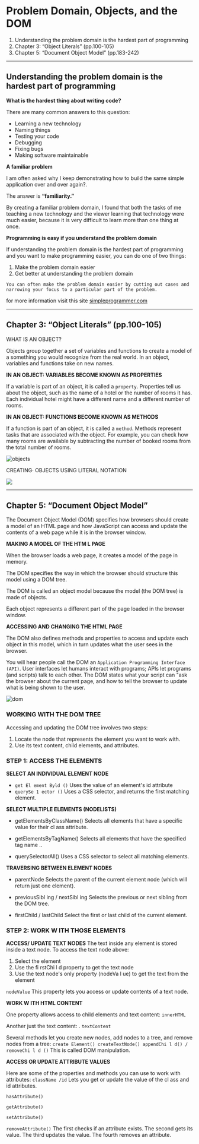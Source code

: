 # Problem Domain, Objects, and the DOM

1. Understanding the problem domain is the hardest part of programming
2. Chapter 3: “Object Literals” (pp.100-105)
3. Chapter 5: “Document Object Model” (pp.183-242)

--------------------------------------------------

## Understanding the problem domain is the hardest part of programming

**What is the hardest thing about writing code?**

There are many common answers to this question:

* Learning a new technology
* Naming things
* Testing your code
* Debugging
* Fixing bugs
* Making software maintainable

**A familiar problem**

I am often asked why I keep demonstrating how to build the same simple application over and over again?.

The answer is **“familiarity.”**

By creating a familiar problem domain, I found that both the tasks of me teaching a new technology and the viewer learning that technology were much easier, because it is very difficult to learn more than one thing at once.

**Programming is easy if you understand the problem domain**

If understanding the problem domain is the hardest part of programming and you want to make programming easier, you can do one of two things:

1. Make the problem domain easier
2. Get better at understanding the problem domain

`You can often make the problem domain easier by cutting out cases and narrowing your focus to a particular part of the problem.`

for more information visit this site [simpleprogrammer.com](https://simpleprogrammer.com/understanding-the-problem-domain-is-the-hardest-part-of-programming)


--------------------------------------------------

## Chapter 3: “Object Literals” (pp.100-105)

WHAT IS AN OBJECT? 

Objects group together a set of variables and functions to create a model 
of a something you would recognize from the real world. In an object, 
variables and functions take on new names.

**IN AN OBJECT: VARIABLES BECOME KNOWN AS PROPERTIES**

If a variable is part of an object, it is called a 
`property`. Properties tell us about the object, such as 
the name of a hotel or the number of rooms it has. 
Each individual hotel might have a different name 
and a different number of rooms.

**IN AN OBJECT: FUNCTIONS BECOME KNOWN AS METHODS**

If a function is part of an object, it is called a `method`. 
Methods represent tasks that are associated with 
the object. For example, you can check how many 
rooms are available by subtracting the number of 
booked rooms from the total number of rooms. 

![objects](https://appdividend.com/wp-content/uploads/2019/03/Javascript-Objects-Tutorial-Example-Working-With-Objects-in-JS.png)

CREATING· OBJECTS USING  LITERAL NOTATION 

![](https://miro.medium.com/max/4096/1*GA7toY-Y3a3l0nlewOxIAw.png)


--------------------------------------------------


## Chapter 5: “Document Object Model”

The Document Object Model (DOM) specifies 
how browsers should create a model of an HTML 
page and how JavaScript can access and update the 
contents of a web page while it is in the browser window. 

**MAKING A MODEL OF THE HTM L PAGE**

When the browser loads a web page, it 
creates a model of the page in memory. 

The DOM specifies the way in which the 
browser should structure this model using 
a DOM tree. 

The DOM is called an object model 
because the model (the DOM tree) is 
made of objects. 

Each object represents a different part of 
the page loaded in the browser window. 

**ACCESSING AND CHANGING THE HTML PAGE**

The DOM also defines methods and 
properties to access and update each 
object in this model, which in turn updates 
what the user sees in the browser. 

You will hear people call the DOM an 
`Application Programming Interface (API)`. 
User interfaces let humans interact with 
programs; APls let programs (and scripts) 
talk to each other. The DOM states what 
your script can "ask the browser about the 
current page, and how to tell the browser 
to update what is being shown to the user.

![dom](https://simplesnippets.tech/wp-content/uploads/2018/10/what-is-document-object-model-in-JS-featured-image.jpg)


### WORKING WITH THE DOM TREE

Accessing and updating the DOM tree involves two steps:

1. Locate the node that represents the element you want to work with. 
2. Use its text content, child elements, and attributes.

### **STEP 1: ACCESS THE ELEMENTS**

**SELECT AN INDIVIDUAL ELEMENT NODE**

* `get El ement Byld ()` Uses the value of an element's id attribute
* `querySe 1 ector ()` Uses a CSS selector, and returns the first matching element.  

**SELECT MULTIPLE ELEMENTS (NODELISTS)**

* getElementsByClassName() Selects all elements that have a specific value for their cl ass 
attribute.

* getElementsByTagName() Selects all elements that have the specified tag name ..

* querySelectorAll() Uses a CSS selector to select all matching elements.

**TRAVERSING BETWEEN ELEMENT NODES**

* parentNode Selects the parent of the current 
element node (which will return just one element).

* previousSibl ing / nextSibl ing Selects the previous or next sibling from the DOM tree.

* firstChild / lastChild Select the first or last child of the current element. 

### **STEP 2: WORK W ITH THOSE ELEMENTS**

**ACCESS/ UPDATE TEXT NODES**
The text inside any element is 
stored inside a text node. To 
access the text node above:
1. Select the <l i >element 
2. Use the fi rstChi l d property 
to get the text node 
3. Use the text node's only 
property (nodeVa l ue) to get 
the text from the element  

`nodeValue` This property lets you access or 
update contents of a text node.

**WORK W ITH HTML CONTENT**

One property allows access to 
child elements and text content: `innerHTML`

Another just the text content: . `textContent`

Several methods let you create 
new nodes, add nodes to a tree, 
and remove nodes from a tree: 
`create Element() createTextNode() appendChi l d() / removeChi l d ()` 
This is called DOM manipulation. 

**ACCESS OR UPDATE ATTRIBUTE VALUES**

Here are some of the properties 
and methods you can use to work with attributes: `className /id` Lets you get or update the value 
of the cl ass and id attributes.

`hasAttribute()` 

`getAttribute()`

`setAttribute()`

`removeAttribute()` 
The first checks if an attribute 
exists. The second gets its value. 
The third updates the value. 
The fourth removes an attribute. 

